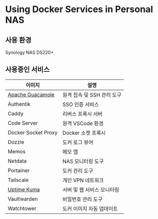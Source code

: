 # Using Docker Services in Personal NAS

## 사용 환경
Synology NAS DS220+

## 사용중인 서비스
| <center>이미지</center>                                  | <center>설명</center>      |
| -------------------------------------------------------- | -------------------------- |
| [Apache Guacamole](/services/apache-guacamole/README.md) | 원격 접속 및 SSH 관리 도구 |
| Authentik                                                | SSO 인증 서비스            |
| Caddy                                                    | 리버스 프록시 서버         |
| Code Server                                              | 원격 VSCode 환경           |
| Docker Socket Proxy                                      | Docker 소켓 프록시         |
| Dozzle                                                   | 도커 로그 뷰어             |
| Memos                                                    | 메모 앱                    |
| Netdata                                                  | NAS 모니터링 도구          |
| Portainer                                                | 도커 관리 도구             |
| Tailscale                                                | 개인 VPN 네트워크          |
| [Uptime Kuma](/services/uptime-kuma/README.md)           | 서버 및 웹 서비스 모니터링 |
| Vaultwarden                                              | 비밀번호 관리 도구         |
| Watchtower                                               | 도커 이미지 자동 업데이트  |
